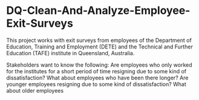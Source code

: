 # DQ-Clean-And-Analyze-Employee-Exit-Surveys
This project works with exit surveys from employees of the Department of Education, Training and Employment (DETE) and the Technical and Further Education (TAFE) institute in Queensland, Australia.

Stakeholders want to know the following:
Are employees who only worked for the institutes for a short period of time resigning due to some kind of dissatisfaction? What about employees who have been there longer?
Are younger employees resigning due to some kind of dissatisfaction? What about older employees
